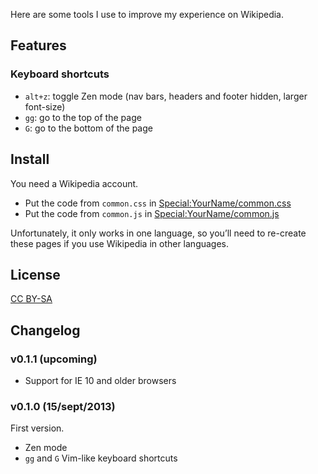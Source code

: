 Here are some tools I use to improve my experience on Wikipedia.

## Features

### Keyboard shortcuts

- `alt+z`: toggle Zen mode (nav bars, headers and footer hidden, larger
  font-size)
- `gg`: go to the top of the page
- `G`: go to the bottom of the page

## Install

You need a Wikipedia account.

- Put the code from `common.css` in [Special:YourName/common.css][wkcss]
- Put the code from `common.js` in [Special:YourName/common.js][wkjs]

[wkcss]: https://en.wikipedia.org/wiki/Special:MyPage/common.css
[wkjs]:  https://en.wikipedia.org/wiki/Special:MyPage/common.js

Unfortunately, it only works in one language, so you’ll need to re-create these
pages if you use Wikipedia in other languages.

## License

[CC BY-SA](https://creativecommons.org/licenses/by-sa/3.0/)

## Changelog

### v0.1.1 (upcoming)

- Support for IE 10 and older browsers

### v0.1.0 (15/sept/2013)

First version.

- Zen mode
- `gg` and `G` Vim-like keyboard shortcuts
